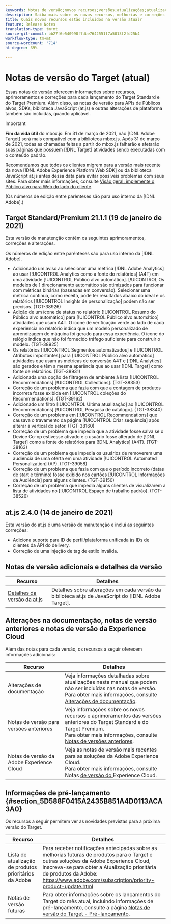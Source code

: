 ```yaml
---
keywords: Notas de versão;novos recursos;versões;atualizações;atualização;versão;aprimoramentos;correções;correções;atualizações;notas de versão;novos recursos;atualizações;update;update;release;enhancements;fixes;fixes;fixes;fixes;correções de bugs;updates;updates
description: Saiba mais sobre os novos recursos, melhorias e correções incluídos na versão atual do Adobe Target, incluindo SDKs, APIs e bibliotecas JavaScript.
title: Quais novos recursos estão incluídos na versão atual?
feature: Release Notes
translation-type: tm+mt
source-git-commit: bb27f6e540998f7dbe7642551f7a5013f2fd25b4
workflow-type: tm+mt
source-wordcount: '714'
ht-degree: 39%

---
```



# Notas de versão do Target (atual)

Essas notas de versão oferecem informações sobre recursos, aprimoramentos e correções para cada lançamento do Target Standard e do Target Premium. Além disso, as notas de versão para APIs de Públicos alvos, SDKs, biblioteca JavaScript (at.js) e outras alterações de plataforma também são incluídas, quando aplicável.

>[!IMPORTANT]
>
>**Fim da vida útil** do mbox.js: Em 31 de março de 2021, não  [!DNL Adobe Target] será mais compatível com a biblioteca mbox.js. Após 31 de março de 2021, todas as chamadas feitas a partir do mbox.js falharão e afetarão suas páginas que possuem [!DNL Target] atividades sendo executadas com o conteúdo padrão.
>
>Recomendamos que todos os clientes migrem para a versão mais recente da nova [!DNL Adobe Experience Platform Web SDK] ou da biblioteca JavaScript at.js antes dessa data para evitar possíveis problemas com seus sites. Para obter mais informações, consulte [Visão geral: implemente o Público alvo para Web do lado do cliente](/help/c-implementing-target/c-implementing-target-for-client-side-web/implement-target-for-client-side-web.md).

(Os números de edição entre parênteses são para uso interno da [!DNL Adobe].)

## Target Standard/Premium 21.1.1 (19 de janeiro de 2021)

Esta versão de manutenção contém os seguintes aprimoramentos, correções e alterações.

Os números de edição entre parênteses são para uso interno da [!DNL Adobe].

* Adicionado um aviso ao selecionar uma métrica [!DNL Adobe Analytics] ao usar [!UICONTROL Analytics como a fonte do relatórios] (A4T) em uma atividade [!UICONTROL Público alvo automático]. [!UICONTROL Os modelos de ] direcionamento automático são otimizados para funcionar com métricas binárias (baseadas em conversão). Selecionar uma métrica contínua, como receita, pode ter resultados abaixo do ideal e os relatórios [!UICONTROL Insights de personalização] podem não ser precisos. (TGT-38926)
* Adição de um ícone de status no relatório [!UICONTROL Resumo do Público alvo automático] para [!UICONTROL Público alvo automático] atividades que usam A4T. O ícone de verificação verde ao lado de cada experiência no relatório indica que um modelo personalizado de aprendizagem de máquina foi gerado para essa experiência. O ícone do relógio indica que não foi fornecido tráfego suficiente para construir o modelo. (TGT-38925)
* Os relatórios [!UICONTROL Segmentos automatizados] e [!UICONTROL Atributos importantes] para [!UICONTROL Público alvo automático] atividades que usam as métricas de conversão A4T e [!DNL Analytics] são gerados e têm a mesma aparência que ao usar [!DNL Target] como fonte de relatórios. (TGT-38931)
* Adicionada uma opção de filtragem de ambiente à lista [!UICONTROL Recommendations] [!UICONTROL Collections]. (TGT-38353)
* Correção de um problema que fazia com que a contagem de produtos incorreta fosse exibida em [!UICONTROL coleções do Recommendations]. (TGT-39162)
* Adicionado um filtro [!UICONTROL Última atualização] ao [!UICONTROL Recommendations] [!UICONTROL Pesquisa de catálogo]. (TGT-38340)
* Correção de um problema em [!UICONTROL Recommendations] que causava o travamento da página [!UICONTROL Criar sequência] após alterar a vertical do setor. (TGT-38160)
* Correção de um problema que impedia que a atividade fosse salva se o Device Co-op estivesse ativado e o usuário fosse alterado de [!DNL Target] como a fonte do relatórios para [!DNL Analytics] (A4T). (TGT-38163)
* Correção de um problema que impedia os usuários de removerem uma audiência de uma oferta em uma atividade [!UICONTROL Automated Personalization] (AP). (TGT-39058)
* Correção de um problema que fazia com que o período incorreto (datas de start e término) fosse exibido nos cartões [!UICONTROL Informações da Audiência] para alguns clientes. (TGT-39150)
* Correção de um problema que impedia alguns clientes de visualizarem a lista de atividades no [!UICONTROL Espaço de trabalho padrão]. (TGT-38526)

## at.js 2.4.0 (14 de janeiro de 2021)

Esta versão do at.js é uma versão de manutenção e inclui as seguintes correções:

* Adiciona suporte para ID de perfil/plataforma unificada às IDs de clientes da API do delivery.
* Correção de uma injeção de tag de estilo inválida.

## Notas de versão adicionais e detalhes da versão

| Recurso | Detalhes |
|--- |--- |
| [Detalhes da versão da at.js](/help/c-implementing-target/c-implementing-target-for-client-side-web/target-atjs-versions.md) | Detalhes sobre alterações em cada versão da biblioteca at.js de JavaScript do [!DNL Adobe Target]. |

## Alterações na documentação, notas de versão anteriores e notas de versão da Experience Cloud

Além das notas para cada versão, os recursos a seguir oferecem informações adicionais:

| Recurso | Detalhes |
|--- |--- |
| Alterações de documentação | Veja informações detalhadas sobre atualizações neste manual que podem não ser incluídas nas notas de versão.<br>Para obter mais informações, consulte [Alterações de documentação](/help/r-release-notes/doc-change.md#reference_366123CF00994BACBBF9BBDF2C4D840C). |
| Notas de versão para versões anteriores | Veja informações sobre os novos recursos e aprimoramentos das versões anteriores do Target Standard e do Target Premium.<br>Para obter mais informações, consulte [Notas de versões anteriores](/help/r-release-notes/release-notes-for-previous-releases.md). |
| Notas de versão da Adobe Experience Cloud | Veja as notas de versão mais recentes para as soluções da Adobe Experience Cloud.<br>Para obter mais informações, consulte Notas [ de versão do ](https://experienceleague.adobe.com/docs/release-notes/experience-cloud/current.html)Experience Cloud. |

## Informações de pré-lançamento {#section_5D588F0415A2435B851A4D0113ACA3A0}

Os recursos a seguir permitem ver as novidades previstas para a próxima versão do Target.

| Recurso | Detalhes |
|--- |--- |
| Lista de atualização de produtos prioritários da Adobe | Para receber notificações antecipadas sobre as melhorias futuras de produtos para o Target e outras soluções da Adobe Experience Cloud, inscreva-se para obter a Atualização prioritária de produtos da Adobe:<br>[](https://www.adobe.com/subscription/priority-product-update.html)https://www.adobe.com/subscription/priority-product-update.html |
| Notas de versão futuras | Para obter informações sobre os lançamentos do Target do mês atual, incluindo informações de pré-lançamento, consulte a página [Notas de versão do Target - Pré-lançamento](/help/r-release-notes/target-release-notes.md). |
